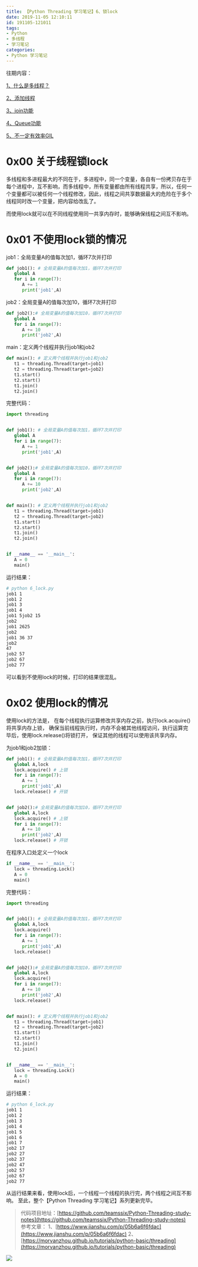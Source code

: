 ```yaml
---
title: 【Python Threading 学习笔记】6、锁lock
date: 2019-11-05 12:10:11
id: 191105-121011
tags:
- Python
- 多线程
- 学习笔记
categories:
- Python 学习笔记
---
```

往期内容：

[1、什么是多线程？](https://www.teamssix.com/year/1901031-202253.html)

[2、添加线程](https://www.teamssix.com/year/191101-112015.html)

[3、join功能](https://www.teamssix.com/year/191102-102624.html)

[4、Queue功能](https://www.teamssix.com/year/191103-092239.html)

[5、不一定有效率GIL](https://www.teamssix.com/year/191104-101112.html)

# 0x00 关于线程锁lock
多线程和多进程最大的不同在于，多进程中，同一个变量，各自有一份拷贝存在于每个进程中，互不影响，而多线程中，所有变量都由所有线程共享，所以，任何一个变量都可以被任何一个线程修改，因此，线程之间共享数据最大的危险在于多个线程同时改一个变量，把内容给改乱了。

而使用lock就可以在不同线程使用同一共享内存时，能够确保线程之间互不影响。
<!--more-->
# 0x01 不使用lock锁的情况
job1：全局变量A的值每次加1，循环7次并打印
```python
def job1(): # 全局变量A的值每次加1，循环7次并打印
   global A
   for i in range(7):
      A += 1
      print('job1',A)
```
job2：全局变量A的值每次加10，循环7次并打印
```python
def job2():# 全局变量A的值每次加10，循环7次并打印
   global A
   for i in range(7):
      A += 10
      print('job2',A)
```
main：定义两个线程并执行job1和job2
```python
def main(): # 定义两个线程并执行job1和job2
   t1 = threading.Thread(target=job1)
   t2 = threading.Thread(target=job2)
   t1.start()
   t2.start()
   t1.join()
   t2.join()
```
完整代码：
```python
import threading


def job1(): # 全局变量A的值每次加1，循环7次并打印
   global A
   for i in range(7):
      A += 1
      print('job1',A)


def job2():# 全局变量A的值每次加10，循环7次并打印
   global A
   for i in range(7):
      A += 10
      print('job2',A)


def main(): # 定义两个线程并执行job1和job2
   t1 = threading.Thread(target=job1)
   t2 = threading.Thread(target=job2)
   t1.start()
   t2.start()
   t1.join()
   t2.join()


if __name__ == '__main__':
   A = 0
   main()
```
运行结果：
```bash
# python 6_lock.py
job1 1
job1 2
job1 3
job1 4
job1 5job2 15
job2 
job1 2625
job2
job1 36 37
job2 
47
job2 57
job2 67
job2 77
```
可以看到不使用lock的时候，打印的结果很混乱。
# 0x02 使用lock的情况
使用lock的方法是， 在每个线程执行运算修改共享内存之前，执行lock.acquire()将共享内存上锁， 确保当前线程执行时，内存不会被其他线程访问，执行运算完毕后，使用lock.release()将锁打开， 保证其他的线程可以使用该共享内存。

为job1和job2加锁：
```python
def job1(): # 全局变量A的值每次加1，循环7次并打印
   global A,lock
   lock.acquire() # 上锁
   for i in range(7):
      A += 1
      print('job1',A)
   lock.release() # 开锁


def job2():# 全局变量A的值每次加10，循环7次并打印
   global A,lock
   lock.acquire() # 上锁
   for i in range(7):
      A += 10
      print('job2',A)
   lock.release() # 开锁
```
在程序入口处定义一个lock
```python
if __name__ == '__main__':
   lock = threading.Lock()
   A = 0
   main()
```
完整代码：
```python
import threading


def job1(): # 全局变量A的值每次加1，循环7次并打印
   global A,lock
   lock.acquire()
   for i in range(7):
      A += 1
      print('job1',A)
   lock.release()


def job2():# 全局变量A的值每次加10，循环7次并打印
   global A,lock
   lock.acquire()
   for i in range(7):
      A += 10
      print('job2',A)
   lock.release()


def main(): # 定义两个线程并执行job1和job2
   t1 = threading.Thread(target=job1)
   t2 = threading.Thread(target=job2)
   t1.start()
   t2.start()
   t1.join()
   t2.join()


if __name__ == '__main__':
   lock = threading.Lock()
   A = 0
   main()
```
运行结果：
```bash
# python 6_lock.py
job1 1
job1 2
job1 3
job1 4
job1 5
job1 6
job1 7
job2 17
job2 27
job2 37
job2 47
job2 57
job2 67
job2 77
```
从运行结果来看，使用lock后，一个线程一个线程的执行完，两个线程之间互不影响。
至此，整个【Python Threading 学习笔记】系列更新完毕。

>代码项目地址：[https://github.com/teamssix/Python-Threading-study-notes](https://github.com/teamssix/Python-Threading-study-notes)
>参考文章：
>1、[https://www.jianshu.com/p/05b6a6f6fdac](https://www.jianshu.com/p/05b6a6f6fdac)
>2、[https://morvanzhou.github.io/tutorials/python-basic/threading](https://morvanzhou.github.io/tutorials/python-basic/threading)

![](https://cdn.jsdelivr.net/gh/teamssix/BlogImages/imgs/TeamsSix_Subscription_Logo2.png)